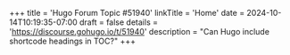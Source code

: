 +++
title = 'Hugo Forum Topic #51940'
linkTitle = 'Home'
date = 2024-10-14T10:19:35-07:00
draft = false
details = 'https://discourse.gohugo.io/t/51940'
description = "Can Hugo include shortcode headings in TOC?"
+++
